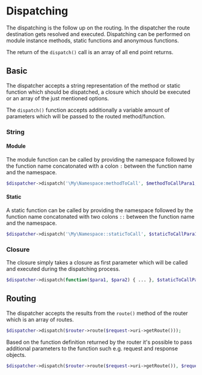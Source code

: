 # Dispatching

The dispatching is the follow up on the routing. In the dispatcher the route destination gets resolved and executed. Dispatching can be performed on module instance methods, static functions and anonymous functions.

The return of the `dispatch()` call is an array of all end point returns.

## Basic

The dispatcher accepts a string representation of the method or static function which should be dispatched, a closure which should be executed or an array of the just mentioned options.

The `dispatch()` function accepts additionally a variable amount of parameters which will be passed to the routed method/function.

### String

#### Module

The module function can be called by providing the namespace followed by the function name concatonated with a colon `:` between the function name and the namespace.

```php
$dispatcher->dispatch('\My\Namespace:methodToCall', $methodToCallPara1, $methodToCallPara2, ...);
```

#### Static

A static function can be called by providing the namespace followed by the function name concatonated with two colons `::` between the function name and the namespace.

```php
$dispatcher->dispatch('\My\Namespace::staticToCall', $staticToCallPara1, $staticToCallPara2, ...);
```

### Closure

The closure simply takes a closure as first parameter which will be called and executed during the dispatching process.

```php
$dispatcher->dispatch(function($para1, $para2) { ... }, $staticToCallPara1, $staticToCallPara2, ...);
```

## Routing

The dispatcher accepts the results from the `route()` method of the router which is an array of routes.

```php
$dispatcher->dispatch($router->route($request->uri->getRoute()));
```

Based on the function definition returned by the router it's possible to pass additional parameters to the function such e.g. request and response objects.

```php
$dispatcher->dispatch($router->route($request->uri->getRoute()), $request, $response);
```
